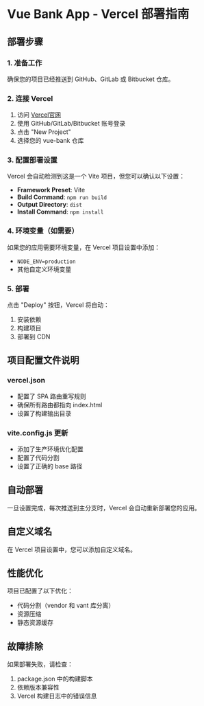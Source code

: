 # Vue Bank App - Vercel 部署指南

## 部署步骤

### 1. 准备工作
确保您的项目已经推送到 GitHub、GitLab 或 Bitbucket 仓库。

### 2. 连接 Vercel
1. 访问 [Vercel官网](https://vercel.com)
2. 使用 GitHub/GitLab/Bitbucket 账号登录
3. 点击 "New Project"
4. 选择您的 vue-bank 仓库

### 3. 配置部署设置
Vercel 会自动检测到这是一个 Vite 项目，但您可以确认以下设置：

- **Framework Preset**: Vite
- **Build Command**: `npm run build`
- **Output Directory**: `dist`
- **Install Command**: `npm install`

### 4. 环境变量（如需要）
如果您的应用需要环境变量，在 Vercel 项目设置中添加：
- `NODE_ENV=production`
- 其他自定义环境变量

### 5. 部署
点击 "Deploy" 按钮，Vercel 将自动：
1. 安装依赖
2. 构建项目
3. 部署到 CDN

## 项目配置文件说明

### vercel.json
- 配置了 SPA 路由重写规则
- 确保所有路由都指向 index.html
- 设置了构建输出目录

### vite.config.js 更新
- 添加了生产环境优化配置
- 配置了代码分割
- 设置了正确的 base 路径

## 自动部署
一旦设置完成，每次推送到主分支时，Vercel 会自动重新部署您的应用。

## 自定义域名
在 Vercel 项目设置中，您可以添加自定义域名。

## 性能优化
项目已配置了以下优化：
- 代码分割（vendor 和 vant 库分离）
- 资源压缩
- 静态资源缓存

## 故障排除
如果部署失败，请检查：
1. package.json 中的构建脚本
2. 依赖版本兼容性
3. Vercel 构建日志中的错误信息